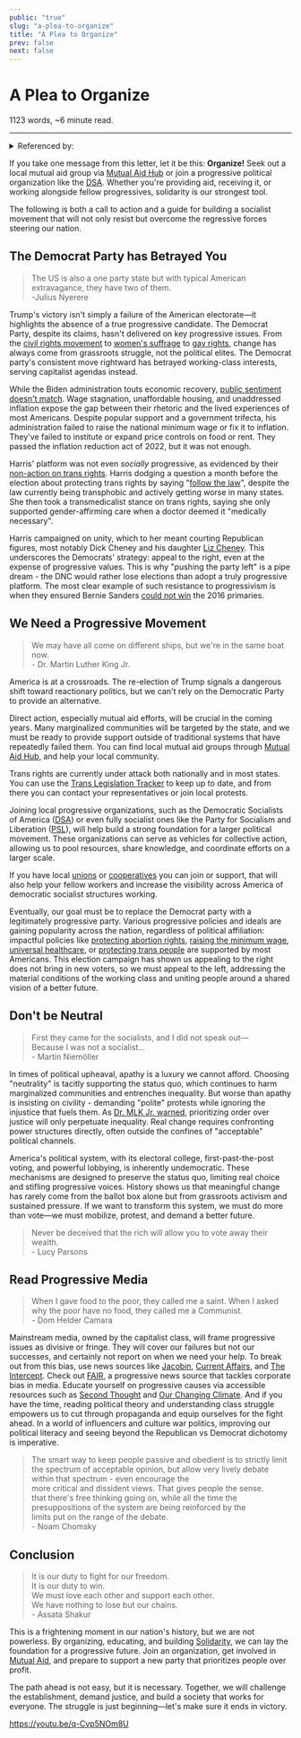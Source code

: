 ```yaml
---
public: "true"
slug: "a-plea-to-organize"
title: "A Plea to Organize"
prev: false
next: false
---
```

<script setup>
import { data } from '../../git.data.ts';
import { useData } from 'vitepress';
const pageData = useData();
</script>
<h1 class="p-name">A Plea to Organize</h1>
<p>1123 words, ~6 minute read. <span v-html="data[`site/${pageData.page.value.relativePath}`]" /></p>
<hr/>

<details><summary>Referenced by:</summary><a href="/garden/leftism/index.md">Leftism</a></details>

If you take one message from this letter, let it be this: **Organize!** Seek out a local mutual aid group via [Mutual Aid Hub](https://www.mutualaidhub.org/) or join a progressive political organization like the [DSA](https://www.dsausa.org/). Whether you're providing aid, receiving it, or working alongside fellow progressives, solidarity is our strongest tool.

The following is both a call to action and a guide for building a socialist movement that will not only resist but overcome the regressive forces steering our nation.

## The Democrat Party has Betrayed You

> The US is also a one party state but with typical American extravagance, they have two of them.   
> \-Julius Nyerere

Trump's victory isn't simply a failure of the American electorate—it highlights the absence of a true progressive candidate. The Democrat Party, despite its claims, hasn't delivered on key progressive issues. From the [civil rights movement](https://www.loc.gov/exhibits/civil-rights-act/civil-rights-era.html) to [women's suffrage](https://www.loc.gov/collections/women-of-protest/articles-and-essays/tactics-and-techniques-of-the-national-womans-party-suffrage-campaign/) to [gay rights](https://guides.loc.gov/lgbtq-studies/stonewall-era), change has always come from grassroots struggle, not the political elites. The Democrat party's consistent move rightward has betrayed working-class interests, serving capitalist agendas instead.

While the Biden administration touts economic recovery, [public sentiment doesn't match](https://www.cnn.com/2024/02/06/politics/the-us-economy-is-doing-well-president-biden-wants-to-know-why-so-many-americans-are-still-feeling-bad/index.html). Wage stagnation, unaffordable housing, and unaddressed inflation expose the gap between their rhetoric and the lived experiences of most Americans. Despite popular support and a government trifecta, his administration failed to raise the national minimum wage or fix it to inflation. They've failed to institute or expand price controls on food or rent. They passed the inflation reduction act of 2022, but it was not enough.

Harris' platform was not even _socially_ progressive, as evidenced by their [non-action on trans rights](https://www.thenation.com/article/politics/kamala-harris-trans-rights-platform/). Harris dodging a question a month before the election about protecting trans rights by saying "[follow the law](https://abcnews.go.com/Politics/election-fact-check-transgender-issues-trump-harris/story?id=115349047)", despite the law currently being transphobic and actively getting worse in many states. She then took a transmedicalist stance on trans rights, saying she only supported gender-affirming care when a doctor deemed it "medically necessary".

Harris campaigned on unity, which to her meant courting Republican figures, most notably Dick Cheney and his daughter [Liz Cheney](https://www.the-independent.com/news/world/americas/us-politics/harris-campaign-liz-cheney-election-b2644062.html). This underscores the Democrats' strategy: appeal to the right, even at the expense of progressive values. This is why "pushing the party left" is a pipe dream - the DNC would rather lose elections than adopt a truly progressive platform. The most clear example of such resistance to progressivism is when they ensured Bernie Sanders [could not win](https://www.goodreads.com/book/show/36505419-what-happened-to-bernie-sanders) the 2016 primaries.

## We Need a Progressive Movement

> We may have all come on different ships, but we're in the same boat now.   
> \- Dr. Martin Luther King Jr.

America is at a crossroads. The re-election of Trump signals a dangerous shift toward reactionary politics, but we can't rely on the Democratic Party to provide an alternative.

Direct action, especially mutual aid efforts, will be crucial in the coming years. Many marginalized communities will be targeted by the state, and we must be ready to provide support outside of traditional systems that have repeatedly failed them. You can find local mutual aid groups through [Mutual Aid Hub](https://www.mutualaidhub.org/), and help your local community.

Trans rights are currently under attack both nationally and in most states. You can use the [Trans Legislation Tracker](https://translegislation.com/) to keep up to date, and from there you can contact your representatives or join local protests.

Joining local progressive organizations, such as the Democratic Socialists of America ([DSA](https://www.dsausa.org/)) or even fully socialist ones like the Party for Socialism and Liberation ([PSL](https://pslweb.org/)), will help build a strong foundation for a larger political movement. These organizations can serve as vehicles for collective action, allowing us to pool resources, share knowledge, and coordinate efforts on a larger scale.

If you have local [unions](https://www.unionplus.org/page/how-join-union) or [cooperatives](https://letsgo.coop/) you can join or support, that will also help your fellow workers and increase the visibility across America of democratic socialist structures working.

Eventually, our goal must be to replace the Democrat party with a legitimately progressive party. Various progressive policies and ideals are gaining popularity across the nation, regardless of political affiliation: impactful policies like [protecting abortion rights](https://www.pewresearch.org/religion/fact-sheet/public-opinion-on-abortion/), [raising the minimum wage](https://www.pewresearch.org/short-reads/2021/04/22/most-americans-support-a-15-federal-minimum-wage/), [universal healthcare](https://news.gallup.com/poll/468401/majority-say-gov-ensure-healthcare.aspx), or [protecting trans people](https://www.kff.org/other/press-release/poll-large-majorities-including-republicans-oppose-discrimination-against-lesbian-gay-bisexual-and-transgender-people-by-employers-and-health-care-providers/) are supported by most Americans. This election campaign has shown us appealing to the right does not bring in new voters, so we must appeal to the left, addressing the material conditions of the working class and uniting people around a shared vision of a better future.

## Don't be Neutral

> First they came for the socialists, and I did not speak out—   
     Because I was not a socialist...   
> \- Martin Niemöller

In times of political upheaval, apathy is a luxury we cannot afford. Choosing "neutrality" is tacitly supporting the status quo, which continues to harm marginalized communities and entrenches inequality. But worse than apathy is insisting on civility - demanding "polite" protests while ignoring the injustice that fuels them. As [Dr. MLK Jr. warned](https://housedivided.dickinson.edu/sites/teagle/texts/martin-luther-king-jr-letter-from-birmingham-jail-1963/), prioritizing order over justice will only perpetuate inequality. Real change requires confronting power structures directly, often outside the confines of "acceptable" political channels.

America's political system, with its electoral college, first-past-the-post voting, and powerful lobbying, is inherently undemocratic. These mechanisms are designed to preserve the status quo, limiting real choice and stifling progressive voices. History shows us that meaningful change has rarely come from the ballot box alone but from grassroots activism and sustained pressure. If we want to transform this system, we must do more than vote—we must mobilize, protest, and demand a better future.

> Never be deceived that the rich will allow you to vote away their wealth.   
> \- Lucy Parsons

## Read Progressive Media

> When I gave food to the poor, they called me a saint. When I asked why the poor have no food, they called me a Communist.   
> \- Dom Helder Camara

Mainstream media, owned by the capitalist class, will frame progressive issues as divisive or fringe. They will cover our failures but not our successes, and certainly not report on when we need your help. To break out from this bias, use news sources like [Jacobin](https://jacobin.com/), [Current Affairs](https://www.currentaffairs.org/), and [The Intercept](https://theintercept.com/). Check out [FAIR](https://fair.org/), a progressive news source that tackles corporate bias in media. Educate yourself on progressive causes via accessible resources such as [Second Thought](https://youtube.com/@secondthought) and [Our Changing Climate](https://youtube.com/@ourchangingclimate). And if you have the time, reading political theory and understanding class struggle empowers us to cut through propaganda and equip ourselves for the fight ahead. In a world of influencers and culture war politics, improving our political literacy and seeing beyond the Republican vs Democrat dichotomy is imperative.

> The smart way to keep people passive and obedient is to 
    strictly limit the spectrum of acceptable opinion, but allow 
    very lively debate within that spectrum - even encourage the   
    more critical and dissident views. That gives people the sense.  
    that there's free thinking going on, while all the time the   
    presuppositions of the system are being reinforced by the   
    limits put on the range of the debate.   
\- Noam Chomsky

## Conclusion

> It is our duty to fight for our freedom.   
> It is our duty to win.   
> We must love each other and support each other.    
> We have nothing to lose but our chains.   
> \- Assata Shakur

This is a frightening moment in our nation's history, but we are not powerless. By organizing, educating, and building [Solidarity](/garden/solidarity/index.md), we can lay the foundation for a progressive future. Join an organization, get involved in [Mutual Aid](/garden/mutual-aid/index.md), and prepare to support a new party that prioritizes people over profit.

The path ahead is not easy, but it is necessary. Together, we will challenge the establishment, demand justice, and build a society that works for everyone. The struggle is just beginning—let's make sure it ends in victory.

https://youtu.be/q-Cvp5NOm8U